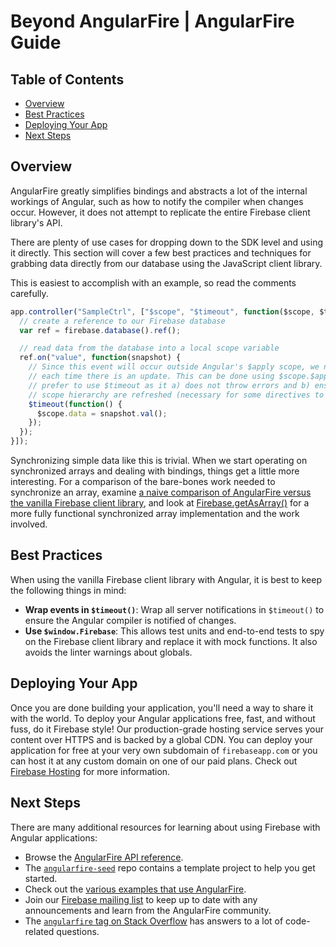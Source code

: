 # Beyond AngularFire | AngularFire Guide

## Table of Contents

* [Overview](#overview)
* [Best Practices](#best-practices)
* [Deploying Your App](#deploying-your-app)
* [Next Steps](#next-steps)


## Overview

AngularFire greatly simplifies bindings and abstracts a lot of the internal workings of Angular,
such as how to notify the compiler when changes occur. However, it does not attempt to replicate
the entire Firebase client library's API.

There are plenty of use cases for dropping down to the SDK level and using it directly. This
section will cover a few best practices and techniques for grabbing data directly from our
database using the JavaScript client library.

This is easiest to accomplish with an example, so read the comments carefully.

```js
app.controller("SampleCtrl", ["$scope", "$timeout", function($scope, $timeout) {
  // create a reference to our Firebase database
  var ref = firebase.database().ref();

  // read data from the database into a local scope variable
  ref.on("value", function(snapshot) {
    // Since this event will occur outside Angular's $apply scope, we need to notify Angular
    // each time there is an update. This can be done using $scope.$apply or $timeout. We
    // prefer to use $timeout as it a) does not throw errors and b) ensures all levels of the
    // scope hierarchy are refreshed (necessary for some directives to see the changes)
    $timeout(function() {
      $scope.data = snapshot.val();
    });
  });
}]);
```

Synchronizing simple data like this is trivial. When we start operating on synchronized arrays
and dealing with bindings, things get a little more interesting. For a comparison of the
bare-bones work needed to synchronize an array, examine
[a naive comparison of AngularFire versus the vanilla Firebase client library](https://gist.github.com/katowulf/a8466f4d66a4cea7af7c), and look at
[Firebase.getAsArray()](https://github.com/katowulf/Firebase.getAsArray) for a more
fully functional synchronized array implementation and the work involved.


## Best Practices

When using the vanilla Firebase client library with Angular, it is best to keep the following things
in mind:

* **Wrap events in `$timeout()`**: Wrap all server notifications in
`$timeout()` to ensure the Angular compiler is notified of changes.
* **Use `$window.Firebase`**: This allows test units and end-to-end
tests to spy on the Firebase client library and replace it with mock functions. It also avoids the linter warnings about
globals.


## Deploying Your App

Once you are done building your application, you'll need a way to share it with the world. To
deploy your Angular applications free, fast, and without fuss, do it Firebase style! Our
production-grade hosting service serves your content over HTTPS and is backed by a global CDN.
You can deploy your application for free at your very own subdomain of `firebaseapp.com`
or you can host it at any custom domain on one of our paid plans. Check out
[Firebase Hosting](https://firebase.google.com/docs/hosting/) for more information.


## Next Steps

There are many additional resources for learning about using Firebase with Angular applications:

* Browse the [AngularFire API reference](/docs/reference.md).
* The [`angularfire-seed`](https://github.com/firebase/angularfire-seed) repo contains a template
project to help you get started.
* Check out the [various examples that use AngularFire](/README.md#examples).
* Join our [Firebase mailing list](https://groups.google.com/forum/#!forum/firebase-talk) to
keep up to date with any announcements and learn from the AngularFire community.
* The [`angularfire` tag on Stack Overflow](http://stackoverflow.com/questions/tagged/angularfire)
has answers to a lot of code-related questions.
